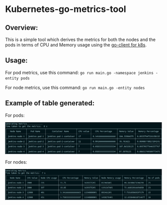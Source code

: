 # Kubernetes-go-metrics-tool

## Overview: 
This is a simple tool which derives the metrics for both the nodes and the pods in terms of CPU and Memory usage using the [go-client for k8s](https://github.com/kubernetes/client-go). 

## Usage:
For pod metrics, use this command:
`go run main.go -namespace jenkins -entity pods`

For node metrics, use this command:
`go run main.go -entity nodes`

## Example of table generated:

For pods:


![alt text](https://github.com/26tanishabanik/Kubernetes-go-metrics-tool/blob/main/assets/pods.png?raw=true)

For nodes:


![alt text](https://github.com/26tanishabanik/Kubernetes-go-metrics-tool/blob/main/assets/nodes.png?raw=true)
